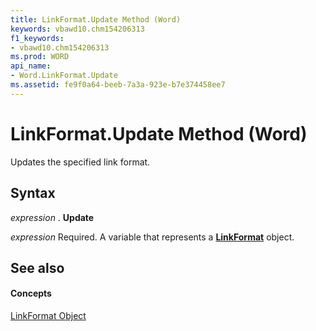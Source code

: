 ```yaml
---
title: LinkFormat.Update Method (Word)
keywords: vbawd10.chm154206313
f1_keywords:
- vbawd10.chm154206313
ms.prod: WORD
api_name:
- Word.LinkFormat.Update
ms.assetid: fe9f0a64-beeb-7a3a-923e-b7e374458ee7
---
```



# LinkFormat.Update Method (Word)

Updates the specified link format.


## Syntax

 _expression_ . **Update**

 _expression_ Required. A variable that represents a **[LinkFormat](linkformat-object-word.md)** object.


## See also


#### Concepts


[LinkFormat Object](linkformat-object-word.md)

